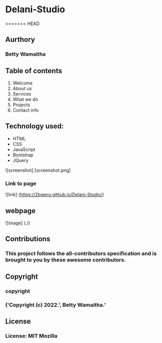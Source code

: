 # Delani-Studio
<<<<<<< HEAD
## Aurthory

### Betty Wamaitha

 ## Table of contents
 1. Welcome
 2. About us
 3. Services
 4. What we do
 5. Projects
 6. Contact info

 ## Technology used:
 - HTML
 - CSS 
 - JavaScript
 - Bootstrap
 - JQuery

 ![screenshot] [screenshot.png]
### Link to page
![link] (https://2bweru.github.io/Delani-Studio/)



## webpage
![image] (./)

## Contributions

### This project follows the all-contributors specification and is brought to you by these awesome contributors.

## Copyright


### copyright
### ('Copyright (c) 2022.', Betty Wamaitha.'


## License

### License: MIT Mozilla
